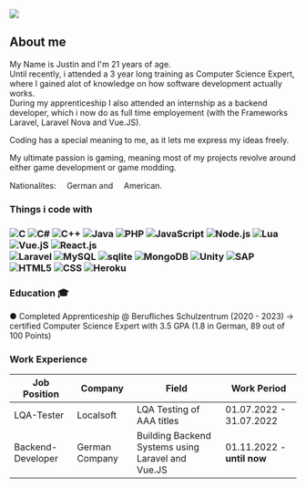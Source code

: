 ![](https://komarev.com/ghpvc/?username=Montrii&color=green)

<h2>About me</h2>

<p>
My Name is Justin and I'm 21 years of age.<br>
Until recently, i attended a 3 year long training as Computer Science Expert,<br>
where I gained alot of knowledge on how software development actually works.<br>
During my apprenticeship I also attended an internship as a backend developer, which i now do as full time employement (with the Frameworks Laravel, Laravel Nova and Vue.JS).

Coding has a special meaning to me, as it lets me express my ideas freely.<br>
  
My ultimate passion is gaming, meaning most of my projects revolve around either game development or game modding.  <br>

Nationalites: <img src="https://img.icons8.com/color/48/null/germany-circular.png" width="15"/>German and <img src="https://img.icons8.com/color/48/null/usa-circular.png" width="15"/>American.<br>
</p>

<h3>Things i code with<h3>

<p>
  <img alt="C" src="https://img.shields.io/badge/C-00599C?style=for-the-badge&logo=c&logoColor=white">
  <img alt="C#" src="https://img.shields.io/badge/C%23-239120?style=for-the-badge&logo=c-sharp&logoColor=white">
  <img alt="C++" src="https://img.shields.io/badge/C%2B%2B-00599C?style=for-the-badge&logo=c%2B%2B&logoColor=white">
  <img alt="Java" src="https://img.shields.io/badge/Java-ED8B00?style=for-the-badge&logo=java&logoColor=white">
  <img alt="PHP" src="https://img.shields.io/badge/PHP-777BB4?style=for-the-badge&logo=php&logoColor=white">
  <img alt="JavaScript" src="https://img.shields.io/badge/JavaScript-323330?style=for-the-badge&logo=javascript&logoColor=F7DF1E">
  <img alt="Node.js" src="https://img.shields.io/badge/Node.js-43853D?style=for-the-badge&logo=node.js&logoColor=white">
  <img alt="Lua" src="https://img.shields.io/badge/Lua-2C2D72?style=for-the-badge&logo=lua&logoColor=white">
  <img alt="Vue.jS" src="https://img.shields.io/badge/Vue.js-35495E?style=for-the-badge&logo=vue.js&logoColor=4FC08D">
  <img alt="React.js" src="https://img.shields.io/badge/React-20232A?style=for-the-badge&logo=react&logoColor=61DAFB"><br>
  <img alt="Laravel" src="https://img.shields.io/badge/Laravel-FF2D20?style=for-the-badge&logo=laravel&logoColor=white">
  <img alt="MySQL" src="https://img.shields.io/badge/MySQL-00000F?style=for-the-badge&logo=mysql&logoColor=white">
  <img alt="sqlite" src="https://img.shields.io/badge/SQLite-07405E?style=for-the-badge&logo=sqlite&logoColor=white">
  <img alt="MongoDB" src="https://img.shields.io/badge/MongoDB-4EA94B?style=for-the-badge&logo=mongodb&logoColor=white">
  <img alt="Unity" src="https://img.shields.io/badge/Unity-100000?style=for-the-badge&logo=unity&logoColor=white">
  <img alt="SAP" src="https://img.shields.io/badge/SAP-0FAAFF?style=for-the-badge&logo=sap&logoColor=white">
  <img alt="HTML5" src="https://img.shields.io/badge/HTML5-E34F26?style=for-the-badge&logo=html5&logoColor=white">
  <img alt="CSS" src="https://img.shields.io/badge/CSS-239120?&style=for-the-badge&logo=css3&logoColor=white">
  <img alt="Heroku" src="https://img.shields.io/badge/Heroku-430098?style=for-the-badge&logo=heroku&logoColor=white">
</p>

<h3>Education 🎓</h3>
  <p>● Completed Apprenticeship @ Berufliches Schulzentrum  (2020 - 2023) -> certified Computer Science Expert with 3.5 GPA (1.8 in German, 89 out of 100 Points)
    
    
    
  <h3>Work Experience</h3>
  
  
| Job Position                 | Company            | Field                        | Work Period                |
| ---------------------------- | ------------------ | ---------------------------- | -------------------------- |
| LQA-Tester                   | Localsoft          | LQA Testing of AAA titles    | 01.07.2022 - 31.07.2022 |
| Backend-Developer            | German Company    | Building Backend Systems using Laravel and Vue.JS        | 01.11.2022 - **until now**    |

